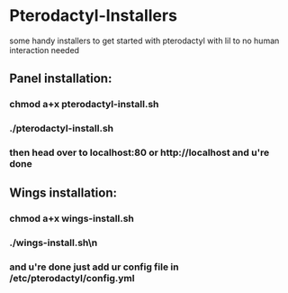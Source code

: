 # Pterodactyl-Installers
some handy installers to get started with pterodactyl with lil to no human interaction needed

## Panel installation:
###  chmod a+x pterodactyl-install.sh
### ./pterodactyl-install.sh
###   then head over to localhost:80 or http://localhost and u're done
## Wings installation:
###   chmod a+x wings-install.sh
###   ./wings-install.sh\n
###   and u're done just add ur config file in /etc/pterodactyl/config.yml
